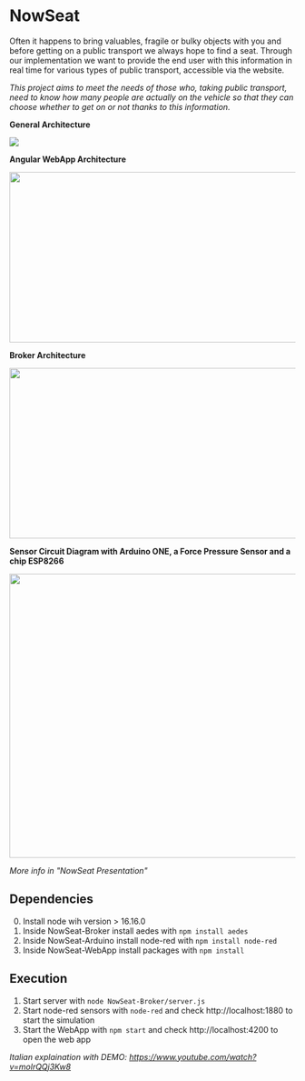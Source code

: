 
# NowSeat

Often it happens to bring valuables, fragile or bulky objects with you and before getting on a public transport we always hope to find a seat. Through our implementation we want to provide the end user with this information in real time for various types of public transport, accessible via the website.

*This project aims to meet the needs of those who, taking public transport, need to know how many people are actually on the vehicle so that they can choose whether to get on or not thanks to this information.*


**General Architecture**

<img src="https://lh6.googleusercontent.com/J4FEO5F-wlg9VGiwQm1yDgeS7AsMOYfV7lg9fWp71eGdg5vIsmM_n2egMuV0HW9YOoF-icwUIc8Ogm9VDBXSFM7q1FjXP6PG03JzuGEWoL1ZS5nyg7gAlieSk2u_eNulFob3mrTuRO-azKQmYmLwnfGoRN1hYZxU6GD6CUA1GsPiyCN6zDQlkEB6NOiR=nw">


**Angular WebApp Architecture**

<img src="https://lh3.googleusercontent.com/uRweRVTG7osombZaW07GHS2wUBeiLX-zSJZ1jgBxILYMo13BqngYLIPmTFYLfud4-vL01B1woLMo9GnGodwebPz4fVatEdpxJBZG6d394n5MCeVAHGuC48voaW3uv7AOCwD1tJV5UKT1VWfIkfuAEu6FHOGrJ3AOTfFNpLBvwFxzBVN-YzXqjbz1BvfZ=nw" width="650" height="300">


**Broker Architecture**

<img src="https://lh4.googleusercontent.com/xhtaI1KRCXtgEiPztdr_3YlDsApzp-ol1EbWdKHEi4foV0acZcPC8e2Z2UUTX_KemBWwVxNmAoA8qEtMNCPADlDF--SAhVaUG1uUUuRYDcBiwqczpu1YR3vp5kJumgDRLOMfSNCF3NB12OXXx5xWv7jhynAR1WB7H6BD0dJXeiTtuNPXHu5pk4eNw8LZ=nw" width="650" height="300">


**Sensor Circuit Diagram with Arduino ONE, a Force Pressure Sensor and a chip ESP8266**

<img src="https://lh5.googleusercontent.com/ARZ49OP6Jpz-NHiLQXbWikotYOF0rgXL8gLsctZPyE3XURnKZWTplDQGKpADkOfUmuix9SUap2-d8mV9dCN-lRDTuMKw9icH157lkaD_P5PmhXOaMmVt3jw7JiUtAvdVNOSynnWWjg8s3LEyEdXKJzLD1uIgv7CP-aSzaxcBaJND4PxVFO892i2iYE1T=nw" width="650" height="500">

*More info in "NowSeat Presentation"*


## Dependencies
0. Install node wih version > 16.16.0
1. Inside NowSeat-Broker install aedes with `npm install aedes`
2. Inside NowSeat-Arduino install node-red with `npm install node-red`
3. Inside NowSeat-WebApp install packages with `npm install`

## Execution
1. Start server with `node NowSeat-Broker/server.js`
2. Start node-red sensors with `node-red`  and check http://localhost:1880 to start the simulation
3. Start the WebApp with `npm start` and check http://localhost:4200 to open the web app



*Italian explaination with DEMO: https://www.youtube.com/watch?v=molrQQj3Kw8*
